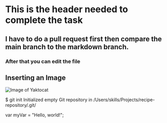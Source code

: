 # This is the header needed to complete the task
## I have to do a pull request first then compare the main branch to the markdown branch.
### After that you can edit the file

## Inserting an Image
![Image of Yaktocat](https://octodex.github.com/images/yaktocat.png)

$ git init
Initialized empty Git repository in /Users/skills/Projects/recipe-repository/.git/

var myVar = "Hello, world!";
